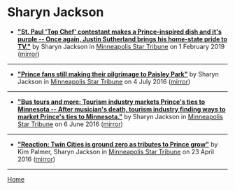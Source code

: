 # Sharyn Jackson

 - [**"St. Paul 'Top Chef' contestant makes a Prince-inspired dish and it's purple -- Once again, Justin Sutherland brings his home-state pride to TV."**](http://www.startribune.com/st-paul-top-chef-contestant-makes-a-prince-inspired-dish-and-it-s-purple/505192802/) by Sharyn Jackson in [Minneapolis Star Tribune](http://www.startribune.com/) on 1 February 2019 ([mirror](https://web.archive.org/web/*/http://www.startribune.com/st-paul-top-chef-contestant-makes-a-prince-inspired-dish-and-it-s-purple/505192802/))

----

 - [**"Prince fans still making their pilgrimage to Paisley Park"**](http://www.startribune.com/prince-fans-still-making-their-pilgrimage-to-paisley-park/385495541/) by Sharyn Jackson in [Minneapolis Star Tribune](http://www.startribune.com/) on 4 July 2016 ([mirror](https://web.archive.org/web/*/http://www.startribune.com/prince-fans-still-making-their-pilgrimage-to-paisley-park/385495541/))

----

 - [**"Bus tours and more: Tourism industry markets Prince's ties to Minnesota -- After musician's death, tourism industry finding ways to market Prince's ties to Minnesota."**](http://www.startribune.com/bus-tours-and-more-tourism-industry-markets-prince-s-ties-to-minnesota/382024071/) by Sharyn Jackson in [Minneapolis Star Tribune](http://www.startribune.com/) on 6 June 2016 ([mirror](https://web.archive.org/web/*/http://www.startribune.com/bus-tours-and-more-tourism-industry-markets-prince-s-ties-to-minnesota/382024071/))

----

 - [**"Reaction: Twin Cities is ground zero as tributes to Prince grow"**](http://www.startribune.com/prince-tributes-continue-in-minnesota-and-abroad/376809211/) by Kim Palmer, Sharyn Jackson in [Minneapolis Star Tribune](http://www.startribune.com/) on 23 April 2016 ([mirror](https://web.archive.org/web/*/http://www.startribune.com/prince-tributes-continue-in-minnesota-and-abroad/376809211/))

----

[Home](../)
